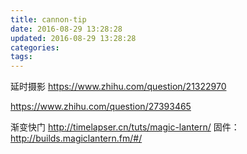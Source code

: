 ```yaml
---
title: cannon-tip
date: 2016-08-29 13:28:28
updated: 2016-08-29 13:28:28
categories:
tags:
---
```


延时摄影
https://www.zhihu.com/question/21322970

https://www.zhihu.com/question/27393465

渐变快门
http://timelapser.cn/tuts/magic-lantern/
固件：http://builds.magiclantern.fm/#/
